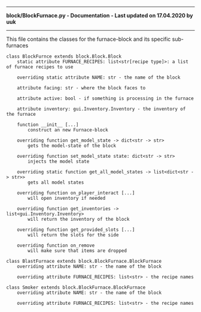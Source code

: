 ----

**block/BlockFurnace.py - Documentation - Last updated on 17.04.2020 by uuk**

----

This file contains the classes for the furnace-block and its specific sub-furnaces


    class BlockFurnce extends block.Block.Block
        static attribute FURNACE_RECIPES: list<str[recipe type]>: a list of furnace recipes to use
        
        overriding static attribute NAME: str - the name of the block
        
        attribute facing: str - where the block faces to
        
        attribute active: bool - if something is processing in the furnace
        
        attribute inventory: gui.Inventory.Inventory - the inventory of the furnace
        
        function __init__ [...]
            construct an new Furnace-block
            
        overriding function get_model_state -> dict<str -> str>
            gets the model-state of the block
            
        overriding function set_model_state state: dict<str -> str>
            injects the model state
            
        overriding static function get_all_model_states -> list<dict<str -> str>>
            gets all model states
            
        overriding function on_player_interact [...]
            will open inventory if needed
            
        overriding function get_inventories -> list<gui.Inventory.Inventory>
            will return the inventory of the block
            
        overriding function get_provided_slots [...]
            will return the slots for the side
            
        overriding function on_remove
            will make sure that items are dropped
            
    class BlastFurnace extends block.BlockFurnace.BlockFurnace
        overriding attribute NAME: str - the name of the block
        
        overriding attribute FURNACE_RECIPES: list<str> - the recipe names
        
    class Smoker extends block.BlockFurnace.BlockFurnace
        overriding attribute NAME: str - the name of the block
        
        overriding attribute FURNACE_RECIPES: list<str> - the recipe names

